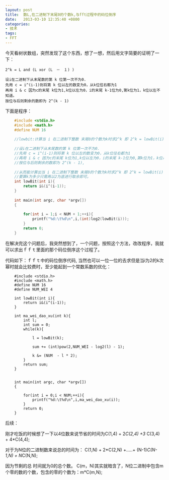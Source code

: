 ```yaml
---
layout: post
title:  数L,在二进制下末尾0的个数k,与fft过程中的码位倒序
date:   2013-03-10 12:35:40 +0800
categories:
- 技术
tags: 
- FFT
---
```


今天看树状数组，突然发现了这个东西，想了一想，然后用文字简要的证明了一下：

`2^k = L and (L xor (L　－　１) )`


    设i在二进制下从末尾数的第 k 位第一次不为0.
    先用 c = i^(i-1)则将第 k 位以左的数变为0，从k位往右都为1
    再用 i & c 因为c的末尾 k位为1,k位以左为0，i的末尾 k-1位为0,第k位为1，k位以左不知道。
    按位与后则剩余的数即为 2^(k - 1)


下面是程序：
```c
    #include <stdio.h>
    #include <math.h>
    #define NUM 16
                            
    //lowbit:计算当 i 在二进制下整数 末尾0的个数为k时求2^k 即 2^k = lowBit(i)
                            
    //设i在二进制下从末尾数的第 k 位第一次不为0.
    //先用 c = i^(i-1)则将第 k 位以左的数变为0，从k位往右都为1
    //再用 i & c 因为c的末尾 k位为1,k位以左为0，i的末尾 k-1位为0,第k位为1，k位以左不知道。
    //按位与后则剩余的数即为 2^(k - 1),
                            
    //从而能计算出当 i 在二进制下整数 末尾0的个数为k时求2^k 即 2^k = lowBit(i)
    //要算k为多少只需再以2为底进行取余即可。 
    int lowBit(int i){
        return i&(i^(i-1));
    }
                            
    int main(int argc, char *argv[])
    {
                                
        for(int i = 1;i < NUM + 1;++i){
            printf("%d:\t%d\n",i,(int)log2(lowBit(i)));
        }
        return 0;
    }

```
在解决完这个问题后，我突然想到了，一个问题，按照这个方法，改改程序，我就可以求出ｆｆｔ里面的那个码位倒序这个过程了。


代码如下：ｆｆｔ中的码位倒序代码, 当然也可以一位一位的去求但是当i为2的k次幂时就会比较费时，至少能起到一个常数系数的优化：
```
    #include <stdio.h>
    #include <math.h>
    #define NUM 16
    #define NUM_WEI 4
               
    int lowBit(int i){
        return i&(i^(i-1));
    }
              
    int ma_wei_dao_xu(int k){
        int l;
        int sum = 0;
        while(k){
                      
            l = lowBit(k);
                      
            sum += (int)pow(2,NUM_WEI - log2(l) - 1);
                      
            k &= (NUM  - l * 2);
        }
        return sum;
    } 
              
              
    int main(int argc, char *argv[])
    {
                  
        for(int i = 0;i < NUM;++i){
            printf("%d:\t%d\n",i,ma_wei_dao_xu(i));
        }
        return 0;
    }

```

后续：

刚才吃饭的时候想了一下以4位数来说节省的时间为C(1,4) + 2*C(2,4) +3* C(3,4) + 4*C(4,4);

对于为N位的二进制数来说总的时间为：  C(1,N) + 2*C(2,N) +.....+ (N-1)*C(N-1,N) + N*C(N,N);

因为节剩的总 时间就为0的总个数。  C(m，N)其实就暗含了，N位二进制中包含m个零的数的个数，包含的零的个数为：m*C(m,N); 

